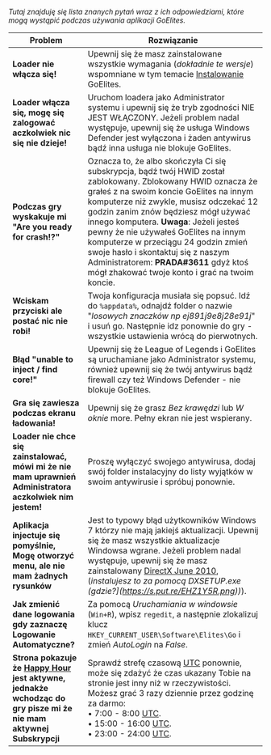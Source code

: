 *Tutaj znajduję się lista znanych pytań wraz z ich odpowiedziami, które mogą wystąpić podczas używania aplikacji GoElites.*

| Problem | Rozwiązanie |
|--|--|
| **Loader nie włącza się!** | Upewnij się że masz zainstalowane wszystkie wymagania (*dokładnie te wersje*) wspomniane w tym temacie [Instalowanie](/GettingStarted/Installation.md) GoElites. |
| **Loader włącza się, mogę się zalogować aczkolwiek nic się nie dzieje!** | Uruchom loadera jako Administrator systemu i upewnij się że tryb zgodności NIE JEST WŁĄCZONY. Jeżeli problem nadal występuje, upewnij się że usługa Windows Defender jest wyłączona i żaden antywirus bądź inna usługa nie blokuje GoElites. |
| **Podczas gry wyskakuje mi "Are you ready for crash!?"** | Oznacza to, że albo skończyła Ci się subskrypcja, bądź twój HWID został zablokowany. Zblokowany HWID oznacza że grałeś z na swoim koncie GoElites na innym komputerze niż zwykle, musisz odczekać 12 godzin zanim znów będziesz mógł używać innego komputera. **Uwaga**: Jeżeli jesteś pewny że nie używałeś GoElites na innym komputerze w przeciągu 24 godzin zmień swoje hasło i skontaktuj się z naszym Administratorem:  **PRADA#3611** gdyż ktoś mógł zhakować twoje konto i grać na twoim koncie. |
| **Wciskam przyciski ale postać nic nie robi!** | Twoja konfiguracja musiała się popsuć. Idź do ``%appdata%``, odnajdź folder o nazwie "*losowych znaczków np ej891j9e8j28e91j*" i usuń go. Następnie idz ponownie do gry - wszystkie ustawienia wrócą do pierwotnych. |
| **Błąd "unable to inject / find core!"** | Upewnij się że League of Legends i GoElites są uruchamiane jako Administrator systemu, również upewnij się że twój antywirus bądź firewall czy też Windows Defender - nie blokuje GoElites. |
| **Gra się zawiesza podczas ekranu ładowania!** | Upewnij się że grasz *Bez krawędzi* lub *W oknie* more. Pełny ekran nie jest wspierany. |
| **Loader nie chce się zainstalować, mówi mi że nie mam uprawnień Administratora aczkolwiek nim jestem!** | Proszę wyłączyć swojego antywirusa, dodaj swój folder instalacyjny do listy wyjątków w swoim antywirusie i spróbuj ponownie. |
| **Aplikacja injectuje się pomyślnie, Mogę otworzyć menu, ale nie mam żadnych rysunków** | Jest to typowy błąd użytkowników Windows 7 którzy nie mają jakiejś aktualizacji. Upewnij się że masz wszystkie aktualizacje Windowsa wgrane. Jeżeli problem nadal występuje, upewnij się że masz zainstalowany [DirectX June 2010](https://www.microsoft.com/en-us/download/confirmation.aspx?id=8109), (*instalujesz to za pomocą DXSETUP.exe (gdzie?](https://s.put.re/EHZ1Y5R.png))*). |
| **Jak zmienić dane logowania gdy zaznaczę Logowanie Automatyczne?** | Za pomocą *Uruchamiania w windowsie* (``Win+R``), wpisz ``regedit``, a następnie zlokalizuj klucz ``HKEY_CURRENT_USER\Software\Elites\Go`` i zmień *AutoLogin* na *False*. |
| **Strona pokazuje że [Happy Hour](https://goelites.net/index.php?/topic/941-happy-hours/) jest aktywne, jednakże wchodząc do gry pisze mi że nie mam aktywnej Subskrypcji**| Sprawdź strefę czasową [UTC](https://time.is/en/UTC) ponownie, może się zdażyć że czas ukazany Tobie na stronie jest inny niż w rzeczywistości. Możesz grać 3 razy dziennie przez godzinę za darmo:</br>• 7:00 - 8:00 [UTC](https://time.is/en/UTC).</br>• 15:00 - 16:00 [UTC](https://time.is/en/UTC).</br>• 23:00 - 24:00 [UTC](https://time.is/en/UTC). |
